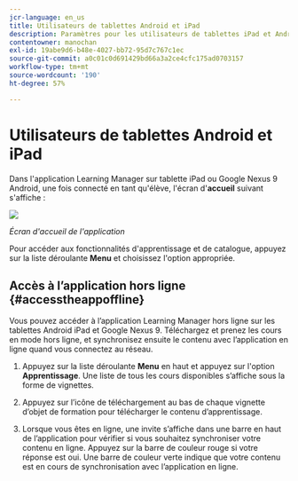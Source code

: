 ```yaml
---
jcr-language: en_us
title: Utilisateurs de tablettes Android et iPad
description: Paramètres pour les utilisateurs de tablettes iPad et Android
contentowner: manochan
exl-id: 19abe9d6-b48e-4027-bb72-95d7c767c1ec
source-git-commit: a0c01c0d691429bd66a3a2ce4cfc175ad0703157
workflow-type: tm+mt
source-wordcount: '190'
ht-degree: 57%

---
```


# Utilisateurs de tablettes Android et iPad

Dans l&#39;application Learning Manager sur tablette iPad ou Google Nexus 9 Android, une fois connecté en tant qu&#39;élève, l&#39;écran d&#39;**accueil** suivant s&#39;affiche :

![](assets/screenshot-2015-08-07-12-24-40-e1439211134842.png)

*Écran d&#39;accueil de l&#39;application*

Pour accéder aux fonctionnalités d&#39;apprentissage et de catalogue, appuyez sur la liste déroulante **Menu** et choisissez l&#39;option appropriée.

<!--![](assets/menu-ipad.png)-->

## Accès à l’application hors ligne {#accesstheappoffline}

Vous pouvez accéder à l’application Learning Manager hors ligne sur les tablettes Android iPad et Google Nexus 9. Téléchargez et prenez les cours en mode hors ligne, et synchronisez ensuite le contenu avec l’application en ligne quand vous connectez au réseau.

1. Appuyez sur la liste déroulante **Menu** en haut et appuyez sur l&#39;option **Apprentissage**. Une liste de tous les cours disponibles s’affiche sous la forme de vignettes.
1. Appuyez sur l’icône de téléchargement au bas de chaque vignette d’objet de formation pour télécharger le contenu d’apprentissage.

   <!--![](assets/download-ipad.png)-->

1. Lorsque vous êtes en ligne, une invite s’affiche dans une barre en haut de l’application pour vérifier si vous souhaitez synchroniser votre contenu en ligne. Appuyez sur la barre de couleur rouge si votre réponse est oui. Une barre de couleur verte indique que votre contenu est en cours de synchronisation avec l’application en ligne.

<!--## Track device storage {#trackdevicestorage}

You can monitor your device storage periodically.

Tap the profile icon at the upper-right corner of the app and tap **Device Storage** menu option.

![](assets/app-device-storage.png)

An app storage information dialog appears as shown below.

![](assets/app-storage.png)

Using the app storage information, you can check the total space of device, app and the downloaded courses. This information enables you to download courses accordingly. To delete the downloaded courses in the device, tap X icon adjacent to each course name.-->
